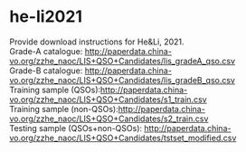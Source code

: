 # he-li2021
Provide download instructions for He&amp;Li, 2021.                              
Grade-A catalogue: http://paperdata.china-vo.org/zzhe_naoc/LIS+QSO+Candidates/lis_gradeA_qso.csv                      
Grade-B catalogue: http://paperdata.china-vo.org/zzhe_naoc/LIS+QSO+Candidates/lis_gradeB_qso.csv                             
Training sample (QSOs):http://paperdata.china-vo.org/zzhe_naoc/LIS+QSO+Candidates/s1_train.csv                               
Training sample (non-QSOs):http://paperdata.china-vo.org/zzhe_naoc/LIS+QSO+Candidates/s2_train.csv                               
Testing sample (QSOs+non-QSOs): http://paperdata.china-vo.org/zzhe_naoc/LIS+QSO+Candidates/tstset_modified.csv                     
